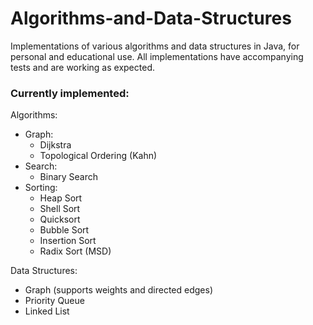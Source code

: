 # Algorithms-and-Data-Structures
Implementations of various algorithms and data structures in Java, for personal and educational use. All implementations have accompanying tests and are working as expected.



### Currently implemented:

Algorithms:
* Graph:
  * Dijkstra
  * Topological Ordering (Kahn)
* Search:
  * Binary Search
* Sorting:
  * Heap Sort
  * Shell Sort
  * Quicksort
  * Bubble Sort
  * Insertion Sort
  * Radix Sort (MSD)
  
Data Structures:
* Graph (supports weights and directed edges)
* Priority Queue
* Linked List
